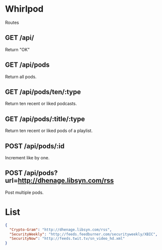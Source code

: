 # Whirlpod

Routes

## GET /api/
Return "OK"

## GET /api/pods
Return all pods.

## GET /api/pods/ten/:type
Return ten recent or liked podcasts.

## GET /api/pods/:title/:type
Return ten recent or liked pods of a playlist.

## POST /api/pods/:id
Increment like by one.

## POST /api/pods?url=http://dhenage.libsyn.com/rss
Post multiple pods.

# List

```json
{
  "Crypto-Gram": "http://dhenage.libsyn.com/rss",
  "SecurityWeekly": "http://feeds.feedburner.com/securityweekly/XBIC",
  "SecurityNow": "http://feeds.twit.tv/sn_video_hd.xml"
}
```
